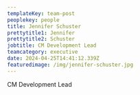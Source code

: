 ```yaml
---
templateKey: team-post
peoplekey: people
title: Jennifer Schuster
prettytitle1: Jennifer
prettytitle2: Schuster
jobtitle: CM Development Lead
teamcategory: executive
date: 2024-04-25T14:41:12.339Z
featuredimage: /img/jennifer-schuster.jpg
---
```

CM Development Lead